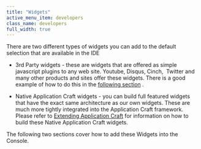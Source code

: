 ```yaml
---
title: "Widgets"
active_menu_item: developers
class_name: developers
full_width: true
---
```



There are two different types of widgets you can add to the default selection that are available in the IDE

 - 3rd Party widgets - these are widgets that are offered as simple javascript plugins to any web site. Youtube, Disqus, Cinch,  Twitter and many other products and sites offer these widgets. There is a good example of how to do this in the [following section](/developers/documentation/product-guide/the-console/console-tabs/more/widgets/adding-a-3rd-party-widget) .

 - Native Application Craft widgets - you can build full featured widgets that have the exact same architecture as our own widgets. These are much more tightly integrated into the Application Craft framework. Please refer to [Extending Application Craft](/developers/documentation/adding-widgets-and-api-methods/) for information on how to build these Native Application Craft widgets.

The following two sections cover how to add these Widgets into the Console.


